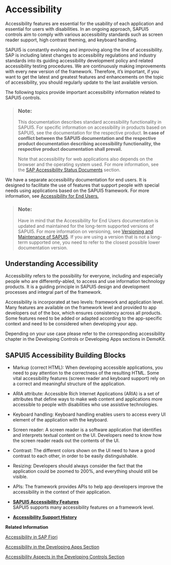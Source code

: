 <!-- loio322f55d0cf1e4b459cc1911c899b7a5f -->

# Accessibility

Accessibility features are essential for the usability of each application and essential for users with disabilities. In an ongoing approach, SAPUI5 controls aim to comply with various accessibility standards such as screen reader support, high contrast theming, and keyboard handling.

SAPUI5 is constantly evolving and improving along the line of accessibility. SAP is including latest changes to accessibility regulations and industry standards into its guiding accessibility development policy and related accessibility testing procedures. We are continuously making improvements with every new version of the framework. Therefore, it’s important, if you want to get the latest and greatest features and enhancements on the topic of accessibility, you should regularly update to the last available version.

The following topics provide important accessibility information related to SAPUI5 controls.

> ### Note:  
> This documentation describes standard accessibility functionality in SAPUI5. For specific information on accessibility in products based on SAPUI5, see the documentation for the respective product. **In case of conflict between the SAPUI5 documentation and the respective product documentation describing accessibility functionality, the respective product documentation shall prevail.** 
> 
> Note that accessibility for web applications also depends on the browser and the operating system used. For more information, see the [SAP Accessibility Status Documents](https://www.sap.com/about/company/diversity/accessibility.html#product-information) section.

We have a separate accessibility documentation for end users. It is designed to facilitate the use of features that support people with special needs using applications based on the SAPUI5 framework. For more information, see [Accessibility for End Users.](https://help.sap.com/viewer/bc5a64aac808463baa95b4230f221716/latest/en-US) 

> ### Note:  
> Have in mind that the Accessibility for End Users documentation is updated and maintained for the long-term supported versions of SAPUI5. For more information on versioning, see [Versioning and Maintenance of SAPUI5](../02_Read-Me-First/versioning-and-maintenance-of-sapui5-91f0214.md). If you are using a version that is not a long-term supported one, you need to refer to the closest possible lower documentation version.



<a name="loio322f55d0cf1e4b459cc1911c899b7a5f__section_q4h_rvw_3sb"/>

## Understanding Accessibility

Accessibility refers to the possibility for everyone, including and especially people who are differently-abled, to access and use information technology products. It is a guiding principle in SAPUI5 design and development processes and integral part of the framework.

Accessibility is incorporated at two levels: framework and application level. Many features are available on the framework level and provided to app developers out of the box, which ensures consistency across all products. Some features need to be added or adapted according to the app-specific context and need to be considered when developing your app.

Depending on your use case please refer to the corresponding accessibility chapter in the Developing Controls or Developing Apps sections in DemoKit.



<a name="loio322f55d0cf1e4b459cc1911c899b7a5f__section_mfg_vvw_3sb"/>

## SAPUI5 Accessibility Building Blocks

-   Markup \(correct HTML\): When developing accessible applications, you need to pay attention to the correctness of the resulting HTML. Some vital accessibility features \(screen reader and keyboard support\) rely on a correct and meaningful structure of the application.

-   ARIA attribute: Accessible Rich Internet Applications \(ARIA\) is a set of attributes that define ways to make web content and applications more accessible to people with disabilities who use assistive technologies.
-   Keyboard handling: Keyboard handling enables users to access every UI element of the application with the keyboard.
-   Screen reader: A screen reader is a software application that identifies and interprets textual content on the UI. Developers need to know how the screen reader reads out the contents of the UI.
-   Contrast: The different colors shown on the UI need to have a good contrast to each other, in order to be easily distinguishable.
-   Resizing: Developers should always consider the fact that the application could be zoomed to 200%, and everything should still be visible.
-   APIs: The framework provides APIs to help app developers improve the accessibility in the context of their application.

-   **[SAPUI5 Accessibility Features](sapui5-accessibility-features-7048ca9.md "SAPUI5 supports many
		accessibility features on a framework level.")**  
SAPUI5 supports many accessibility features on a framework level.
-   **[Accessibility Support History](accessibility-support-history-accd68a.md "")**  


**Related Information**  


[Accessibility in SAP Fiori](https://ux.wdf.sap.corp/fiori-design-web/accessibility-in-sap-fiori/ "Accessibility in SAP Fiori")

[Accessibility in the Developing Apps Section](../05_Developing_Apps/accessibility-03b914b.md "Accessibility in the Developing Apps Section")

[Accessibility Aspects in the Developing Controls Section](../09_Developing_Controls/accessibility-aspects-694b356.md "Accessibility Aspects in the Developing Controls Section")

